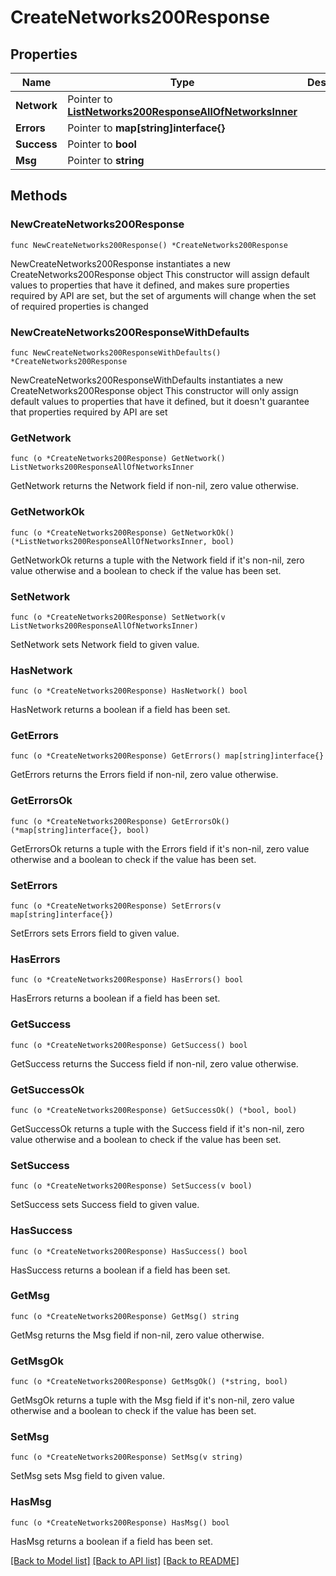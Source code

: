 # CreateNetworks200Response

## Properties

Name | Type | Description | Notes
------------ | ------------- | ------------- | -------------
**Network** | Pointer to [**ListNetworks200ResponseAllOfNetworksInner**](ListNetworks200ResponseAllOfNetworksInner.md) |  | [optional] 
**Errors** | Pointer to **map[string]interface{}** |  | [optional] 
**Success** | Pointer to **bool** |  | [optional] 
**Msg** | Pointer to **string** |  | [optional] 

## Methods

### NewCreateNetworks200Response

`func NewCreateNetworks200Response() *CreateNetworks200Response`

NewCreateNetworks200Response instantiates a new CreateNetworks200Response object
This constructor will assign default values to properties that have it defined,
and makes sure properties required by API are set, but the set of arguments
will change when the set of required properties is changed

### NewCreateNetworks200ResponseWithDefaults

`func NewCreateNetworks200ResponseWithDefaults() *CreateNetworks200Response`

NewCreateNetworks200ResponseWithDefaults instantiates a new CreateNetworks200Response object
This constructor will only assign default values to properties that have it defined,
but it doesn't guarantee that properties required by API are set

### GetNetwork

`func (o *CreateNetworks200Response) GetNetwork() ListNetworks200ResponseAllOfNetworksInner`

GetNetwork returns the Network field if non-nil, zero value otherwise.

### GetNetworkOk

`func (o *CreateNetworks200Response) GetNetworkOk() (*ListNetworks200ResponseAllOfNetworksInner, bool)`

GetNetworkOk returns a tuple with the Network field if it's non-nil, zero value otherwise
and a boolean to check if the value has been set.

### SetNetwork

`func (o *CreateNetworks200Response) SetNetwork(v ListNetworks200ResponseAllOfNetworksInner)`

SetNetwork sets Network field to given value.

### HasNetwork

`func (o *CreateNetworks200Response) HasNetwork() bool`

HasNetwork returns a boolean if a field has been set.

### GetErrors

`func (o *CreateNetworks200Response) GetErrors() map[string]interface{}`

GetErrors returns the Errors field if non-nil, zero value otherwise.

### GetErrorsOk

`func (o *CreateNetworks200Response) GetErrorsOk() (*map[string]interface{}, bool)`

GetErrorsOk returns a tuple with the Errors field if it's non-nil, zero value otherwise
and a boolean to check if the value has been set.

### SetErrors

`func (o *CreateNetworks200Response) SetErrors(v map[string]interface{})`

SetErrors sets Errors field to given value.

### HasErrors

`func (o *CreateNetworks200Response) HasErrors() bool`

HasErrors returns a boolean if a field has been set.

### GetSuccess

`func (o *CreateNetworks200Response) GetSuccess() bool`

GetSuccess returns the Success field if non-nil, zero value otherwise.

### GetSuccessOk

`func (o *CreateNetworks200Response) GetSuccessOk() (*bool, bool)`

GetSuccessOk returns a tuple with the Success field if it's non-nil, zero value otherwise
and a boolean to check if the value has been set.

### SetSuccess

`func (o *CreateNetworks200Response) SetSuccess(v bool)`

SetSuccess sets Success field to given value.

### HasSuccess

`func (o *CreateNetworks200Response) HasSuccess() bool`

HasSuccess returns a boolean if a field has been set.

### GetMsg

`func (o *CreateNetworks200Response) GetMsg() string`

GetMsg returns the Msg field if non-nil, zero value otherwise.

### GetMsgOk

`func (o *CreateNetworks200Response) GetMsgOk() (*string, bool)`

GetMsgOk returns a tuple with the Msg field if it's non-nil, zero value otherwise
and a boolean to check if the value has been set.

### SetMsg

`func (o *CreateNetworks200Response) SetMsg(v string)`

SetMsg sets Msg field to given value.

### HasMsg

`func (o *CreateNetworks200Response) HasMsg() bool`

HasMsg returns a boolean if a field has been set.


[[Back to Model list]](../README.md#documentation-for-models) [[Back to API list]](../README.md#documentation-for-api-endpoints) [[Back to README]](../README.md)


